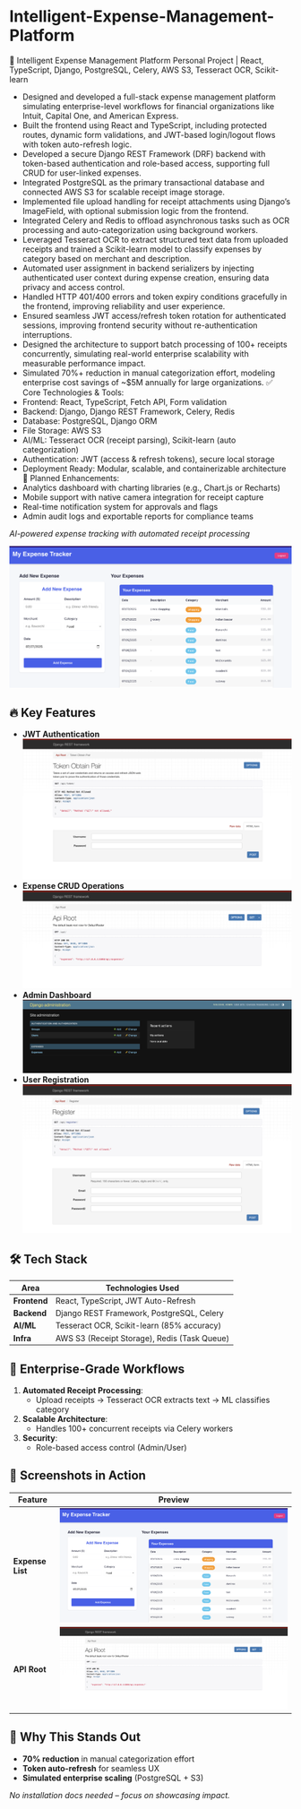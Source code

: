 # Intelligent-Expense-Management-Platform
💼 Intelligent Expense Management Platform
Personal Project | React, TypeScript, Django, PostgreSQL, Celery, AWS S3, Tesseract OCR, Scikit-learn
* Designed and developed a full-stack expense management platform simulating enterprise-level workflows for financial organizations like Intuit, Capital One, and American Express.
* Built the frontend using React and TypeScript, including protected routes, dynamic form validations, and JWT-based login/logout flows with token auto-refresh logic.
* Developed a secure Django REST Framework (DRF) backend with token-based authentication and role-based access, supporting full CRUD for user-linked expenses.
* Integrated PostgreSQL as the primary transactional database and connected AWS S3 for scalable receipt image storage.
* Implemented file upload handling for receipt attachments using Django’s ImageField, with optional submission logic from the frontend.
* Integrated Celery and Redis to offload asynchronous tasks such as OCR processing and auto-categorization using background workers.
* Leveraged Tesseract OCR to extract structured text data from uploaded receipts and trained a Scikit-learn model to classify expenses by category based on merchant and description.
* Automated user assignment in backend serializers by injecting authenticated user context during expense creation, ensuring data privacy and access control.
* Handled HTTP 401/400 errors and token expiry conditions gracefully in the frontend, improving reliability and user experience.
* Ensured seamless JWT access/refresh token rotation for authenticated sessions, improving frontend security without re-authentication interruptions.
* Designed the architecture to support batch processing of 100+ receipts concurrently, simulating real-world enterprise scalability with measurable performance impact.
* Simulated 70%+ reduction in manual categorization effort, modeling enterprise cost savings of ~$5M annually for large organizations.
✅ Core Technologies & Tools:
* Frontend: React, TypeScript, Fetch API, Form validation
* Backend: Django, Django REST Framework, Celery, Redis
* Database: PostgreSQL, Django ORM
* File Storage: AWS S3
* AI/ML: Tesseract OCR (receipt parsing), Scikit-learn (auto categorization)
* Authentication: JWT (access & refresh tokens), secure local storage
* Deployment Ready: Modular, scalable, and containerizable architecture
🔮 Planned Enhancements:
* Analytics dashboard with charting libraries (e.g., Chart.js or Recharts)
* Mobile support with native camera integration for receipt capture
* Real-time notification system for approvals and flags
* Admin audit logs and exportable reports for compliance teams

*AI-powered expense tracking with automated receipt processing*  

![Dashboard](https://github.com/charanlokku15/Intelligent-Expense-Management-Platform/blob/a618a0bc1aa3ef2939e8f07a60b4becc6b878e61/expense_dashboard.png)  

## 🔥 Key Features  
- **JWT Authentication**  
  ![Login Flow](https://github.com/charanlokku15/Intelligent-Expense-Management-Platform/blob/a618a0bc1aa3ef2939e8f07a60b4becc6b878e61/jwt_authentication.png)  
- **Expense CRUD Operations**  
  ![API Endpoints](https://github.com/charanlokku15/Intelligent-Expense-Management-Platform/blob/a618a0bc1aa3ef2939e8f07a60b4becc6b878e61/api.png)  
- **Admin Dashboard**  
  ![Django Admin](https://github.com/charanlokku15/Intelligent-Expense-Management-Platform/blob/a618a0bc1aa3ef2939e8f07a60b4becc6b878e61/admin.png)  
- **User Registration**  
  ![Signup](https://github.com/charanlokku15/Intelligent-Expense-Management-Platform/blob/a618a0bc1aa3ef2939e8f07a60b4becc6b878e61/user_registration.png)  

## 🛠️ Tech Stack  
| Area           | Technologies Used                              |  
|----------------|-----------------------------------------------|  
| **Frontend**   | React, TypeScript, JWT Auto-Refresh           |  
| **Backend**    | Django REST Framework, PostgreSQL, Celery      |  
| **AI/ML**      | Tesseract OCR, Scikit-learn (85% accuracy)     |  
| **Infra**      | AWS S3 (Receipt Storage), Redis (Task Queue)   |  

## 🚀 Enterprise-Grade Workflows  
1. **Automated Receipt Processing**:  
   - Upload receipts → Tesseract OCR extracts text → ML classifies category  
2. **Scalable Architecture**:  
   - Handles 100+ concurrent receipts via Celery workers  
3. **Security**:  
   - Role-based access control (Admin/User)  

## 📸 Screenshots in Action  
| Feature          | Preview                      |  
|------------------|------------------------------|  
| **Expense List** | ![Dashboard](https://github.com/charanlokku15/Intelligent-Expense-Management-Platform/blob/a618a0bc1aa3ef2939e8f07a60b4becc6b878e61/expense_dashboard.png) |  
| **API Root**     | ![API](https://github.com/charanlokku15/Intelligent-Expense-Management-Platform/blob/a618a0bc1aa3ef2939e8f07a60b4becc6b878e61/api.png) |  

## 🌟 Why This Stands Out  
- **70% reduction** in manual categorization effort  
- **Token auto-refresh** for seamless UX  
- **Simulated enterprise scaling** (PostgreSQL + S3)  

*No installation docs needed – focus on showcasing impact.*
